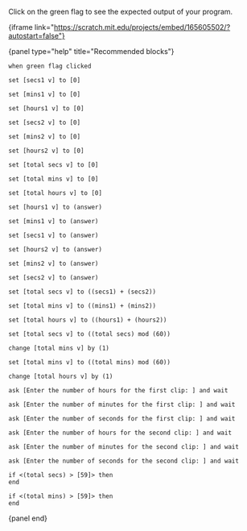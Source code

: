 Click on the green flag to see the expected output of your program.

{iframe link="https://scratch.mit.edu/projects/embed/165605502/?autostart=false"}

{panel type="help" title="Recommended blocks"}

```scratch:split:random
when green flag clicked
```

```scratch:split:random
set [secs1 v] to [0]

set [mins1 v] to [0]

set [hours1 v] to [0]

set [secs2 v] to [0]

set [mins2 v] to [0]

set [hours2 v] to [0]

set [total secs v] to [0]

set [total mins v] to [0]

set [total hours v] to [0]

set [hours1 v] to (answer)

set [mins1 v] to (answer)

set [secs1 v] to (answer)

set [hours2 v] to (answer)

set [mins2 v] to (answer)

set [secs2 v] to (answer)

set [total secs v] to ((secs1) + (secs2))

set [total mins v] to ((mins1) + (mins2))

set [total hours v] to ((hours1) + (hours2))

set [total secs v] to ((total secs) mod (60))

change [total mins v] by (1)

set [total mins v] to ((total mins) mod (60))

change [total hours v] by (1)
```

```scratch:split:random
ask [Enter the number of hours for the first clip: ] and wait

ask [Enter the number of minutes for the first clip: ] and wait

ask [Enter the number of seconds for the first clip: ] and wait

ask [Enter the number of hours for the second clip: ] and wait

ask [Enter the number of minutes for the second clip: ] and wait

ask [Enter the number of seconds for the second clip: ] and wait
```

```scratch:split:random
if <(total secs) > [59]> then
end

if <(total mins) > [59]> then
end
```

{panel end}
